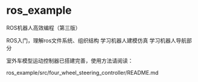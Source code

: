 # ros_example
ROS机器人高效编程（第三版）


ROS入门，理解ros文件系统、组织结构
学习机器人建模仿真
学习机器人导航部分


室外车模型运动控制器已搭建完善，使用方法请阅读：


ros_example/src/four_wheel_steering_controller/README.md
